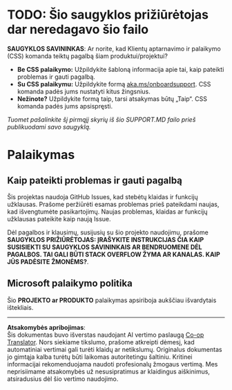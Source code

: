<!--
CO_OP_TRANSLATOR_METADATA:
{
  "original_hash": "16623b0983ccd9d0cd0680b9604e9cf4",
  "translation_date": "2025-10-21T23:42:14+00:00",
  "source_file": "SUPPORT.md",
  "language_code": "lt"
}
-->
# TODO: Šio saugyklos prižiūrėtojas dar neredagavo šio failo

**SAUGYKLOS SAVININKAS**: Ar norite, kad Klientų aptarnavimo ir palaikymo (CSS) komanda teiktų pagalbą šiam produktui/projektui?

- **Be CSS palaikymo:** Užpildykite šabloną informacija apie tai, kaip pateikti problemas ir gauti pagalbą.
- **Su CSS palaikymu:** Užpildykite formą [aka.ms/onboardsupport](https://aka.ms/onboardsupport). CSS komanda padės jums nustatyti kitus žingsnius.
- **Nežinote?** Užpildykite formą taip, tarsi atsakymas būtų „Taip“. CSS komanda padės jums apsispręsti.

*Tuomet pašalinkite šį pirmąjį skyrių iš šio SUPPORT.MD failo prieš publikuodami savo saugyklą.*

# Palaikymas

## Kaip pateikti problemas ir gauti pagalbą  

Šis projektas naudoja GitHub Issues, kad stebėtų klaidas ir funkcijų užklausas. Prašome peržiūrėti esamas
problemas prieš pateikdami naujas, kad išvengtumėte pasikartojimų. Naujas problemas, klaidas ar
funkcijų užklausas pateikite kaip naują Issue.

Dėl pagalbos ir klausimų, susijusių su šio projekto naudojimu, prašome **SAUGYKLOS PRIŽIŪRĖTOJAS: ĮRAŠYKITE INSTRUKCIJAS ČIA
KAIP SUSISIEKTI SU SAUGYKLOS SAVININKAIS AR BENDRUOMENE DĖL PAGALBOS. TAI GALI BŪTI STACK OVERFLOW ŽYMA AR KANALAS.
KAIP JŪS PADĖSITE ŽMONĖMS?**.

## Microsoft palaikymo politika  

Šio **PROJEKTO ar PRODUKTO** palaikymas apsiriboja aukščiau išvardytais ištekliais.

---

**Atsakomybės apribojimas**:  
Šis dokumentas buvo išverstas naudojant AI vertimo paslaugą [Co-op Translator](https://github.com/Azure/co-op-translator). Nors siekiame tikslumo, prašome atkreipti dėmesį, kad automatiniai vertimai gali turėti klaidų ar netikslumų. Originalus dokumentas jo gimtąja kalba turėtų būti laikomas autoritetingu šaltiniu. Kritinei informacijai rekomenduojama naudoti profesionalų žmogaus vertimą. Mes neprisiimame atsakomybės už nesusipratimus ar klaidingus aiškinimus, atsiradusius dėl šio vertimo naudojimo.